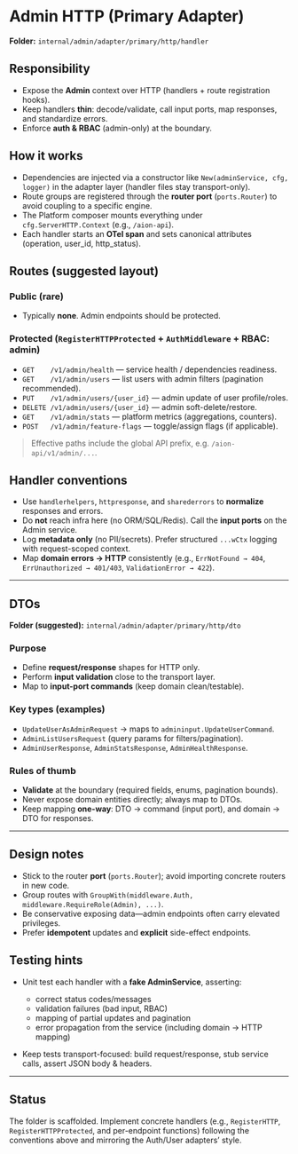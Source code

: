 # Admin HTTP (Primary Adapter)

**Folder:** `internal/admin/adapter/primary/http/handler`

## Responsibility

* Expose the **Admin** context over HTTP (handlers + route registration hooks).
* Keep handlers **thin**: decode/validate, call input ports, map responses, and standardize errors.
* Enforce **auth & RBAC** (admin-only) at the boundary.

## How it works

* Dependencies are injected via a constructor like `New(adminService, cfg, logger)` in the adapter layer (handler files stay transport-only).
* Route groups are registered through the **router port** (`ports.Router`) to avoid coupling to a specific engine.
* The Platform composer mounts everything under `cfg.ServerHTTP.Context` (e.g., `/aion-api`).
* Each handler starts an **OTel span** and sets canonical attributes (operation, user\_id, http\_status).

## Routes (suggested layout)

### Public (rare)

* Typically **none**. Admin endpoints should be protected.

### Protected (`RegisterHTTPProtected` + `AuthMiddleware` + **RBAC: admin**)

* `GET    /v1/admin/health` — service health / dependencies readiness.
* `GET    /v1/admin/users` — list users with admin filters (pagination recommended).
* `PUT    /v1/admin/users/{user_id}` — admin update of user profile/roles.
* `DELETE /v1/admin/users/{user_id}` — admin soft-delete/restore.
* `GET    /v1/admin/stats` — platform metrics (aggregations, counters).
* `POST   /v1/admin/feature-flags` — toggle/assign flags (if applicable).

> Effective paths include the global API prefix, e.g. `/aion-api/v1/admin/...`.

## Handler conventions

* Use `handlerhelpers`, `httpresponse`, and `sharederrors` to **normalize** responses and errors.
* Do **not** reach infra here (no ORM/SQL/Redis). Call the **input ports** on the Admin service.
* Log **metadata only** (no PII/secrets). Prefer structured `...wCtx` logging with request-scoped context.
* Map **domain errors → HTTP** consistently (e.g., `ErrNotFound → 404`, `ErrUnauthorized → 401/403`, `ValidationError → 422`).

---

## DTOs

**Folder (suggested):** `internal/admin/adapter/primary/http/dto`

### Purpose

* Define **request/response** shapes for HTTP only.
* Perform **input validation** close to the transport layer.
* Map to **input-port commands** (keep domain clean/testable).

### Key types (examples)

* `UpdateUserAsAdminRequest` → maps to `admininput.UpdateUserCommand`.
* `AdminListUsersRequest` (query params for filters/pagination).
* `AdminUserResponse`, `AdminStatsResponse`, `AdminHealthResponse`.

### Rules of thumb

* **Validate** at the boundary (required fields, enums, pagination bounds).
* Never expose domain entities directly; always map to DTOs.
* Keep mapping **one-way**: DTO → command (input port), and domain → DTO for responses.

---

## Design notes

* Stick to the router **port** (`ports.Router`); avoid importing concrete routers in new code.
* Group routes with `GroupWith(middleware.Auth, middleware.RequireRole(Admin), ...)`.
* Be conservative exposing data—admin endpoints often carry elevated privileges.
* Prefer **idempotent** updates and **explicit** side-effect endpoints.

## Testing hints

* Unit test each handler with a **fake AdminService**, asserting:

    * correct status codes/messages
    * validation failures (bad input, RBAC)
    * mapping of partial updates and pagination
    * error propagation from the service (including domain → HTTP mapping)
* Keep tests transport-focused: build request/response, stub service calls, assert JSON body & headers.

---

## Status

The folder is scaffolded. Implement concrete handlers (e.g., `RegisterHTTP`, `RegisterHTTPProtected`, and per-endpoint functions) following the conventions above and mirroring the Auth/User adapters’ style.
